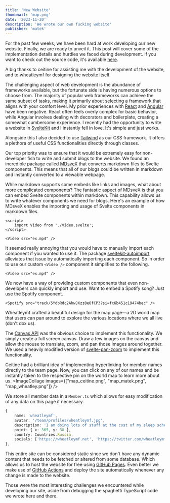 ```yaml
---
title: 'New Website'
thumbnail: 'map.png'
date: '2023-11-20'
description: 'We wrote our own fucking website'
publisher: 'matek'
---
```


For the past few weeks, we have been hard at work developing our new website. Finally, we are ready to unveil it. This post will cover some of the implementation details and hurdles we faced during development. If you want to check out the source code, it's available [here](https://github.com/Small-Fish-Dev/small-fish-dev.github.io).

A big thanks to ceitine for assisting me with the development of the website, and to wheatleymf for designing the website itself.

<Heading title="Selecting a Framework" caption="by matek" />

The challenging aspect of web development is the abundance of frameworks available, but the fortunate side is having numerous options to choose from. The majority of popular web frameworks can achieve the same subset of tasks, making it primarily about selecting a framework that aligns with your comfort level. My prior experiences with [React](https://react.dev/) and [Angular](https://angular.io/) have been negative. React often feels overly complex for basic behavior, while Angular involves dealing with decorators and boilerplate, creating a somewhat cumbersome experience. I recently had the opportunity to write a website in [SvelteKit](https://kit.svelte.dev/) and I instantly fell in love. It's simple and just works.

Alongside this I also decided to use [Tailwind](https://tailwindcss.com/) as our CSS framework. It offers a plethora of useful CSS functionalities directly through classes.

<Heading title="Blogs" caption="by matek and ceitine" />

Our top priority was to ensure that it would be extremely easy for non-developer fish to write and submit blogs to the website. We found an incredible package called [MDsveX](https://github.com/pngwn/MDsveX) that converts markdown files to Svelte components. This means that all of our blogs could be written in markdown and instantly converted to a viewable webpage.

While markdown supports some embeds like links and images, what about more complicated components? The fantastic aspect of MDsveX is that you can embed Svelte components within markdown. This capability allows us to write whatever components we need for blogs. Here's an example of how MDsveX enables the importing and usage of Svelte components in markdown files.

```svelte
<script>
	import Video from './Video.svelte';
</script>

<Video src="ex.mp4" />
```

It seemed really annoying that you would have to manually import each component if you wanted to use it. The package [sveltekit-autoimport](https://github.com/yuanchuan/sveltekit-autoimport) alleviates that issue by automatically importing each component. So in order to use our custom `<Video />` component it simplifies to the following.

```svelte
<Video src="ex.mp4" />
```

We now have a way of providing custom components that even non-developers can quickly import and use. Want to embed a Spotify song? Just use the Spotify component.

```svelte
<Spotify src="track/5YdbRdc2AhwJXzz8eOfCP3?si=fc6b451c19474bec" />
```

<Spotify src="track/5YdbRdc2AhwJXzz8eOfCP3?si=fc6b451c19474bec" />

<Heading title="Map" caption="by matek, ceitine, and wheatleymf" />

Wheatleymf crafted a beautiful design for the map page—a 2D world map that users can pan around to explore the various locations where we all live (don't dox us).

The [Canvas API](https://developer.mozilla.org/en-US/docs/Web/API/Canvas_API) was the obvious choice to implement this functionality. We simply create a full screen canvas. Draw a few images on the canvas and allow the mouse to translate, zoom, and pan those images around together. We used a heavily modified version of [svelte-pan-zoom](https://github.com/CaptainCodeman/svelte-pan-zoom#svelte-pan-zoom) to implement this functionality.

Ceitine had a brilliant idea of implementing hyperlinking for member names directly to the team page. Now, you can click on any of our names and be instantly taken to the respective pin on the world map to learn more about us.
<ImageCollage images={["map_ceitine.png", "map_matek.png", "map_wheatley.png"]} />

We store all member data in a `Member.ts` which allows for easy modification of any data on this page if necessary.

```ts
{
    name: 'wheatleymf',
    avatar: '/team/profiles/wheatleymf.jpg',
    description: 'I am doing lots of stuff at the cost of my sleep schedule.',
    point: { x: 365, y: 38 },
    country: Countries.Russia,
    socials: ['https://wheatleymf.net', 'https://twitter.com/wheatleymf']
},
```

<Heading title="Static Site" caption="by matek" />

This entire site can be considered static since we don't have any dynamic content that needs to be fetched or altered from some database. Which allows us to host the website for free using [GitHub Pages](https://pages.github.com/). Even better we make use of [GitHub Actions](https://github.com/Small-Fish-Dev/small-fish-dev.github.io/blob/main/.github/workflows/deploy.yml) and deploy the site automatically whenever any change is made to the website.

<Heading title="Conclusion" caption="by matek" />

Those were the most interesting challenges we encountered while developing our site, aside from debugging the spaghetti TypeScript code we wrote here and there.
